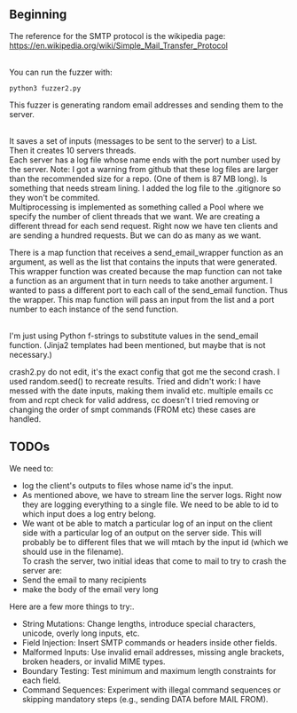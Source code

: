 ## Beginning


The reference for the SMTP protocol is the wikipedia page:<br />
https://en.wikipedia.org/wiki/Simple_Mail_Transfer_Protocol <br/>
<br/>

You can run the fuzzer with:
```
python3 fuzzer2.py
```

This fuzzer is generating random email addresses and sending them to the server.<br/><br />

It saves a set of inputs (messages to be sent to the server) to a List.<br/>
Then it creates 10 servers threads. <br />
Each server has a log file whose name ends with the port number used by the server. Note: I got a warning from github that these log files are larger than the recommended size for a repo. (One of them is 87 MB long). Is something that needs stream lining. I added the log file to the .gitignore so they won't be commited.<br/>
Multiprocessing is implemented as something called a Pool where we specify the 
number of client threads that we want. We are creating a different thread for each 
send request. Right now we have ten clients and are sending a hundred requests. But we can do as many as we want. <br />

There is a map function that receives a send_email_wrapper function as an argument, as well as the list that contains the inputs that were generated. This wrapper function was created because the map function can not take a function as an argument that in turn needs to take another argument. I wanted to pass a different port to each call of the send_email function. Thus the wrapper.
This map function will pass an input from the list and a port number to each instance of the send function.<br/> <br />

I'm just using Python f-strings to substitute values in the send_email function. (Jinja2 templates had been mentioned, but maybe that is not necessary.)<br/>


crash2.py do not edit, it's the exact config that got me the second crash. I used random.seed() to recreate results. 
Tried and didn't work: 
I have messed with the date inputs, making them invalid etc. 
multiple emails cc
from and rcpt check for valid address, cc doesn't 
I tried removing or changing the order of smpt commands (FROM etc) these cases are handled. 


## TODOs
We need to:<br/>
-  log the client's outputs to files whose name id's the input.<br/>
-  As mentioned above, we have to stream line the server logs. Right now they are logging everything to a single file. We need to be able to id to which input does a log entry belong.<br/>
-  We want ot be able to match a particular log of an input on the client side with a particular log of an output on the server side. This will probably be to different files that we will mtach by the input id (which we should use in the filename).<br/>
To crash the server, two initial ideas that come to mail to try to crash the server are:<br/>
- Send the email to many recipients<br/>
- make the body of the email very long<br/>

Here are a few more things to try:.<br/>
- String Mutations: Change lengths, introduce special characters, unicode, overly long inputs, etc.<br/>
- Field Injection: Insert SMTP commands or headers inside other fields.<br/>
- Malformed Inputs: Use invalid email addresses, missing angle brackets, broken headers, or invalid MIME types.<br/>
- Boundary Testing: Test minimum and maximum length constraints for each field.<br/>
- Command Sequences: Experiment with illegal command sequences or skipping mandatory steps (e.g., sending DATA before MAIL FROM).<br/>
